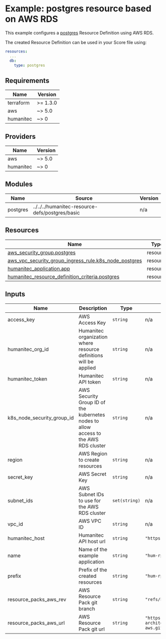 # Example: postgres resource based on AWS RDS

This example configures a [postgres](https://developer.humanitec.com/platform-orchestrator/reference/resource-types/#postgres) Resource Definition using AWS RDS.

The created Resource Definition can be used in your Score file using:

```yaml
resources:
  ...
  db:
    type: postgres
```

<!-- BEGIN_TF_DOCS -->
## Requirements

| Name | Version |
|------|---------|
| terraform | >= 1.3.0 |
| aws | ~> 5.0 |
| humanitec | ~> 0 |

## Providers

| Name | Version |
|------|---------|
| aws | ~> 5.0 |
| humanitec | ~> 0 |

## Modules

| Name | Source | Version |
|------|--------|---------|
| postgres | ../../../humanitec-resource-defs/postgres/basic | n/a |

## Resources

| Name | Type |
|------|------|
| [aws_security_group.postgres](https://registry.terraform.io/providers/hashicorp/aws/latest/docs/resources/security_group) | resource |
| [aws_vpc_security_group_ingress_rule.k8s_node_postgres](https://registry.terraform.io/providers/hashicorp/aws/latest/docs/resources/vpc_security_group_ingress_rule) | resource |
| [humanitec_application.app](https://registry.terraform.io/providers/humanitec/humanitec/latest/docs/resources/application) | resource |
| [humanitec_resource_definition_criteria.postgres](https://registry.terraform.io/providers/humanitec/humanitec/latest/docs/resources/resource_definition_criteria) | resource |

## Inputs

| Name | Description | Type | Default | Required |
|------|-------------|------|---------|:--------:|
| access\_key | AWS Access Key | `string` | n/a | yes |
| humanitec\_org\_id | Humanitec organization where resource definitions will be applied | `string` | n/a | yes |
| humanitec\_token | Humanitec API token | `string` | n/a | yes |
| k8s\_node\_security\_group\_id | AWS Security Group ID of the kubernetes nodes to allow access to the AWS RDS cluster | `string` | n/a | yes |
| region | AWS Region to create resources | `string` | n/a | yes |
| secret\_key | AWS Secret Key | `string` | n/a | yes |
| subnet\_ids | AWS Subnet IDs to use for the AWS RDS cluster | `set(string)` | n/a | yes |
| vpc\_id | AWS VPC ID | `string` | n/a | yes |
| humanitec\_host | Humanitec API host url | `string` | `"https://api.humanitec.io"` | no |
| name | Name of the example application | `string` | `"hum-rp-postgres-example"` | no |
| prefix | Prefix of the created resources | `string` | `"hum-rp-postgres-ex-"` | no |
| resource\_packs\_aws\_rev | AWS Resource Pack git branch | `string` | `"refs/heads/main"` | no |
| resource\_packs\_aws\_url | AWS Resource Pack git url | `string` | `"https://github.com/humanitec-architecture/resource-packs-aws.git"` | no |
<!-- END_TF_DOCS -->
